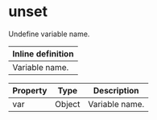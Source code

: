 # unset

Undefine variable name.

| Inline definition |
| -------- |
| Variable name. |


| Property | Type | Description |
| ------- | ------- | -------- |
| var | Object | Variable name. |

